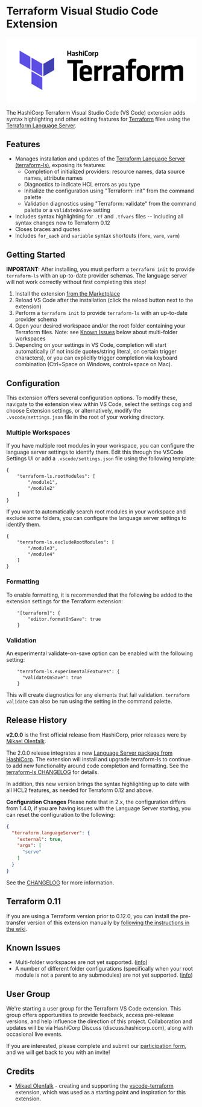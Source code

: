# Terraform Visual Studio Code Extension

<img alt="HashiCorp Terraform" src="https://github.com/hashicorp/vscode-terraform/raw/master/terraform-banner.png" width="600px">

The HashiCorp Terraform Visual Studio Code (VS Code) extension adds syntax highlighting and other editing features for <a href="https://www.terraform.io/">Terraform</a> files using the [Terraform Language Server](https://github.com/hashicorp/terraform-ls).

## Features

- Manages installation and updates of the [Terraform Language Server (terraform-ls)](https://github.com/hashicorp/terraform-ls), exposing its features:
  - Completion of initialized providers: resource names, data source names, attribute names
  - Diagnostics to indicate HCL errors as you type
  - Initialize the configuration using "Terraform: init" from the command palette
  - Validation diagnostics using "Terraform: validate" from the command palette or a `validateOnSave` setting
- Includes syntax highlighting for `.tf` and `.tfvars` files -- including all syntax changes new to Terraform 0.12
- Closes braces and quotes
- Includes `for_each` and `variable` syntax shortcuts (`fore`, `vare`, `varm`)

## Getting Started

**IMPORTANT:** After installing, you must perform a `terraform init` to provide `terraform-ls` with an up-to-date provider schemas. The language server will not work correctly without first completing this step!

1. Install the extension [from the Marketplace](https://marketplace.visualstudio.com/items?itemName=HashiCorp.terraform)
1. Reload VS Code after the installation (click the reload button next to the extension)
1. Perform a `terraform init` to provide `terraform-ls` with an up-to-date provider schema
1. Open your desired workspace and/or the root folder containing your Terraform files. Note: see [Known Issues](#known-issues) below about multi-folder workspaces
1. Depending on your settings in VS Code, completion will start automatically (if not inside quotes/string literal, on certain trigger characters), or you can explicitly trigger completion via keyboard combination (Ctrl+Space on Windows, control+space on Mac).


## Configuration

This extension offers several configuration options. To modify these, navigate to the extension view within VS Code, select the settings cog and choose Extension settings, or alternatively, modify the `.vscode/settings.json` file in the root of your working directory. 


### Multiple Workspaces
If you have multiple root modules in your workspace, you can configure the language server settings to identify them. Edit this through the VSCode Settings UI or add a `.vscode/settings.json` file using the following template:
```
{
    "terraform-ls.rootModules": [
        "/module1",
        "/module2"
    ]
}
```

If you want to automatically search root modules in your workspace and exclude some folders, you can configure the language server settings to identify them.
```
{
    "terraform-ls.excludeRootModules": [
        "/module3",
        "/module4"
    ]
}
```

### Formatting
To enable formatting, it is recommended that the following be added to the extension settings for the Terraform extension:
```
    "[terraform]": {
        "editor.formatOnSave": true
    }
```

### Validation
An experimental validate-on-save option can be enabled with the following setting:
```
    "terraform-ls.experimentalFeatures": {
      "validateOnSave": true
    }
```
This will create diagnostics for any elements that fail validation. `terraform validate` can also be run using the setting in the command palette.

## Release History

**v2.0.0**  is the first official release from HashiCorp, prior releases were by [Mikael Olenfalk](https://github.com/mauve).

The 2.0.0 release integrates a new [Language Server package from HashiCorp](https://github.com/hashicorp/terraform-ls). The extension will install and upgrade terraform-ls to continue to add new functionality around code completion and formatting. See the [terraform-ls CHANGELOG](https://github.com/hashicorp/terraform-ls/blob/master/CHANGELOG.md) for details.

In addition, this new version brings the syntax highlighting up to date with all HCL2 features, as needed for Terraform 0.12 and above.

**Configuration Changes** Please note that in 2.x, the configuration differs from 1.4.0, if you are having issues with the Language Server starting, you can reset the configuration to the following:

```json
{
  "terraform.languageServer": {
    "external": true,
    "args": [
      "serve"
    ]
  }
}
```

See the [CHANGELOG](https://github.com/hashicorp/vscode-terraform/blob/master/CHANGELOG.md) for more information.

## Terraform 0.11

If you are using a Terraform version prior to 0.12.0, you can install the pre-transfer version of this extension manually by [following the instructions in the wiki](https://github.com/hashicorp/vscode-terraform/wiki/Install-a-Pre-transfer-Version).

## Known Issues

* Multi-folder workspaces are not yet supported. ([info](https://github.com/hashicorp/vscode-terraform/issues/329#issuecomment-639378948))
* A number of different folder configurations (specifically when your root module is not a parent to any submodules) are not yet supported. ([info](https://github.com/hashicorp/terraform-ls/issues/32#issuecomment-649707345))

## User Group
We're starting a user group for the Terraform VS Code extension. This group offers opportunities to provide feedback, access pre-release versions, and help influence the direction of this project. Collaboration and updates will be via HashiCorp Discuss (discuss.hashicorp.com), along with occasional live events.

If you are interested, please complete and submit our [participation form](https://forms.gle/JY2Rwt3e657gRFHj9), and we will get back to you with an invite!

## Credits

- [Mikael Olenfalk](https://github.com/mauve) - creating and supporting the [vscode-terraform](https://github.com/mauve/vscode-terraform) extension, which was used as a starting point and inspiration for this extension.
